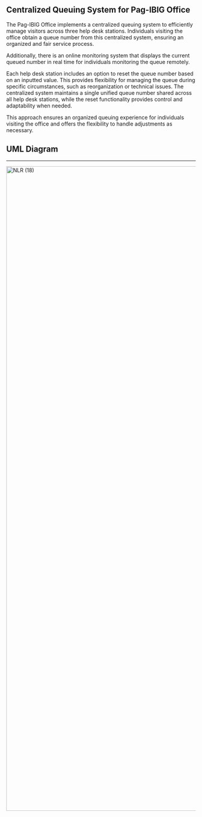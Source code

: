 ## Centralized Queuing System for Pag-IBIG Office

The Pag-IBIG Office implements a centralized queuing system to efficiently manage visitors across three help desk stations. Individuals visiting the office obtain a queue number from this centralized system, ensuring an organized and fair service process.

Additionally, there is an online monitoring system that displays the current queued number in real time for individuals monitoring the queue remotely.

Each help desk station includes an option to reset the queue number based on an inputted value. This provides flexibility for managing the queue during specific circumstances, such as reorganization or technical issues. The centralized system maintains a single unified queue number shared across all help desk stations, while the reset functionality provides control and adaptability when needed.

This approach ensures an organized queuing experience for individuals visiting the office and offers the flexibility to handle adjustments as necessary.

## UML Diagram
---
<img width="2756" height="1708" alt="NLR (18)" src="https://github.com/user-attachments/assets/af277f96-cc4b-4e57-8276-2c4017f8cc0f" />

